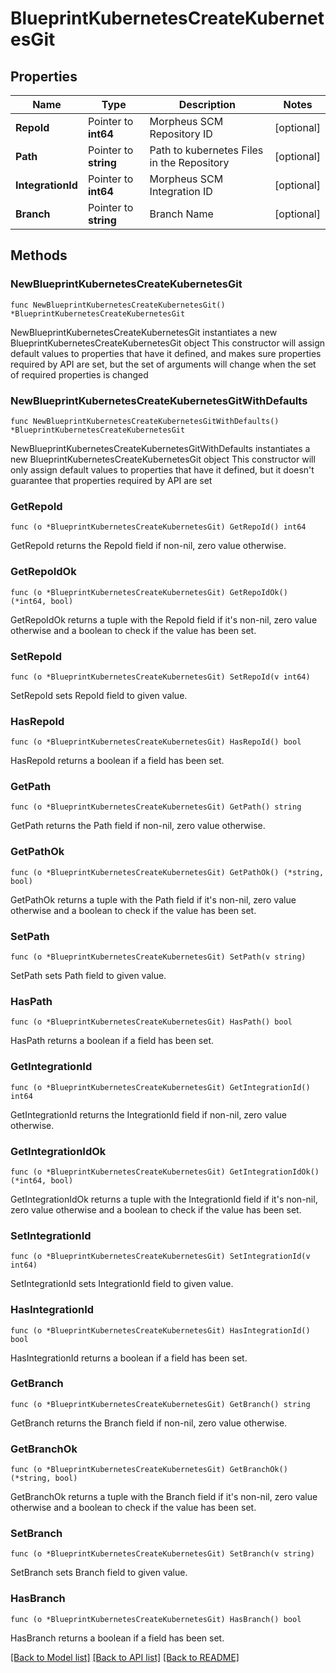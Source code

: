 # BlueprintKubernetesCreateKubernetesGit

## Properties

Name | Type | Description | Notes
------------ | ------------- | ------------- | -------------
**RepoId** | Pointer to **int64** | Morpheus SCM Repository ID | [optional] 
**Path** | Pointer to **string** | Path to kubernetes Files in the Repository | [optional] 
**IntegrationId** | Pointer to **int64** | Morpheus SCM Integration ID | [optional] 
**Branch** | Pointer to **string** | Branch Name | [optional] 

## Methods

### NewBlueprintKubernetesCreateKubernetesGit

`func NewBlueprintKubernetesCreateKubernetesGit() *BlueprintKubernetesCreateKubernetesGit`

NewBlueprintKubernetesCreateKubernetesGit instantiates a new BlueprintKubernetesCreateKubernetesGit object
This constructor will assign default values to properties that have it defined,
and makes sure properties required by API are set, but the set of arguments
will change when the set of required properties is changed

### NewBlueprintKubernetesCreateKubernetesGitWithDefaults

`func NewBlueprintKubernetesCreateKubernetesGitWithDefaults() *BlueprintKubernetesCreateKubernetesGit`

NewBlueprintKubernetesCreateKubernetesGitWithDefaults instantiates a new BlueprintKubernetesCreateKubernetesGit object
This constructor will only assign default values to properties that have it defined,
but it doesn't guarantee that properties required by API are set

### GetRepoId

`func (o *BlueprintKubernetesCreateKubernetesGit) GetRepoId() int64`

GetRepoId returns the RepoId field if non-nil, zero value otherwise.

### GetRepoIdOk

`func (o *BlueprintKubernetesCreateKubernetesGit) GetRepoIdOk() (*int64, bool)`

GetRepoIdOk returns a tuple with the RepoId field if it's non-nil, zero value otherwise
and a boolean to check if the value has been set.

### SetRepoId

`func (o *BlueprintKubernetesCreateKubernetesGit) SetRepoId(v int64)`

SetRepoId sets RepoId field to given value.

### HasRepoId

`func (o *BlueprintKubernetesCreateKubernetesGit) HasRepoId() bool`

HasRepoId returns a boolean if a field has been set.

### GetPath

`func (o *BlueprintKubernetesCreateKubernetesGit) GetPath() string`

GetPath returns the Path field if non-nil, zero value otherwise.

### GetPathOk

`func (o *BlueprintKubernetesCreateKubernetesGit) GetPathOk() (*string, bool)`

GetPathOk returns a tuple with the Path field if it's non-nil, zero value otherwise
and a boolean to check if the value has been set.

### SetPath

`func (o *BlueprintKubernetesCreateKubernetesGit) SetPath(v string)`

SetPath sets Path field to given value.

### HasPath

`func (o *BlueprintKubernetesCreateKubernetesGit) HasPath() bool`

HasPath returns a boolean if a field has been set.

### GetIntegrationId

`func (o *BlueprintKubernetesCreateKubernetesGit) GetIntegrationId() int64`

GetIntegrationId returns the IntegrationId field if non-nil, zero value otherwise.

### GetIntegrationIdOk

`func (o *BlueprintKubernetesCreateKubernetesGit) GetIntegrationIdOk() (*int64, bool)`

GetIntegrationIdOk returns a tuple with the IntegrationId field if it's non-nil, zero value otherwise
and a boolean to check if the value has been set.

### SetIntegrationId

`func (o *BlueprintKubernetesCreateKubernetesGit) SetIntegrationId(v int64)`

SetIntegrationId sets IntegrationId field to given value.

### HasIntegrationId

`func (o *BlueprintKubernetesCreateKubernetesGit) HasIntegrationId() bool`

HasIntegrationId returns a boolean if a field has been set.

### GetBranch

`func (o *BlueprintKubernetesCreateKubernetesGit) GetBranch() string`

GetBranch returns the Branch field if non-nil, zero value otherwise.

### GetBranchOk

`func (o *BlueprintKubernetesCreateKubernetesGit) GetBranchOk() (*string, bool)`

GetBranchOk returns a tuple with the Branch field if it's non-nil, zero value otherwise
and a boolean to check if the value has been set.

### SetBranch

`func (o *BlueprintKubernetesCreateKubernetesGit) SetBranch(v string)`

SetBranch sets Branch field to given value.

### HasBranch

`func (o *BlueprintKubernetesCreateKubernetesGit) HasBranch() bool`

HasBranch returns a boolean if a field has been set.


[[Back to Model list]](../README.md#documentation-for-models) [[Back to API list]](../README.md#documentation-for-api-endpoints) [[Back to README]](../README.md)


